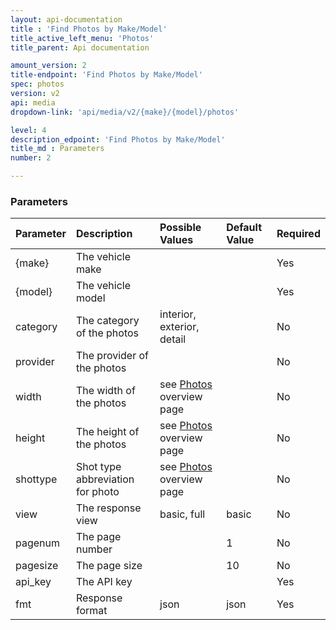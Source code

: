 ```yaml
---
layout: api-documentation
title : 'Find Photos by Make/Model'
title_active_left_menu: 'Photos'
title_parent: Api documentation

amount_version: 2
title-endpoint: 'Find Photos by Make/Model'
spec: photos
version: v2
api: media
dropdown-link: 'api/media/v2/{make}/{model}/photos'

level: 4
description_edpoint: 'Find Photos by Make/Model'
title_md : Parameters
number: 2

---
```



### Parameters

| Parameter     | Description                           | Possible Values                                                 | Default Value | Required |
|:--------------|:--------------------------------------|:----------------------------------------------------------------|:------------- |:-------- |
| {make}        | The vehicle make                      |                                                                 |               | Yes      |
| {model}       | The vehicle model                     |                                                                 |               | Yes      |
| category      | The category of the photos            | interior, exterior, detail                                      |               | No       |
| provider      | The provider of the photos            |                                                                 |               | No       |
| width         | The width of the photos               | see [Photos](/api-documentation/media/photos/v2/) overview page |               | No       |
| height        | The height of the photos              | see [Photos](/api-documentation/media/photos/v2/) overview page |               | No       |
| shottype      | Shot type abbreviation for photo      | see [Photos](/api-documentation/media/photos/v2/) overview page |               | No       |
| view          | The response view                     | basic, full                                                     | basic         | No       |
| pagenum       | The page number                       |                                                                 | 1             | No       |
| pagesize      | The page size                         |                                                                 | 10            | No       |
| api_key       | The API key                           |                                                                 |               | Yes      |
| fmt           | Response format                       | json                                                            | json          | Yes      |


